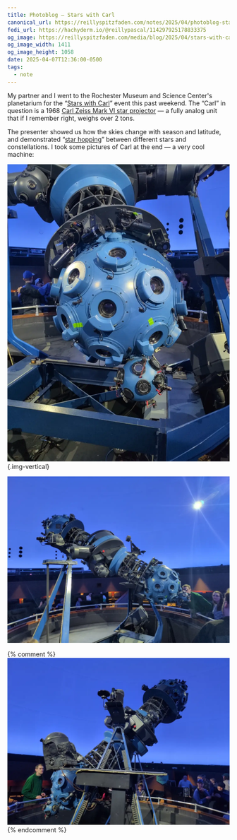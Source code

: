 ```yaml
---
title: Photoblog — Stars with Carl
canonical_url: https://reillyspitzfaden.com/notes/2025/04/photoblog-stars-with-carl/
fedi_url: https://hachyderm.io/@reillypascal/114297925178833375
og_image: https://reillyspitzfaden.com/media/blog/2025/04/stars-with-carl/IMG_20250405_194437_613.webp
og_image_width: 1411
og_image_height: 1058
date: 2025-04-07T12:36:00-0500
tags:
  - note
---
```


<link rel="stylesheet" type="text/css" href="/styles/notes-photos.css">

My partner and I went to the Rochester Museum and Science Center's planetarium for the “[Stars with Carl](https://rmsc.org/events/stars-with-carl/)” event this past weekend. The “Carl” in question is a 1968 [Carl Zeiss Mark VI star projector](https://en.wikipedia.org/wiki/Zeiss_projector) — a fully analog unit that if I remember right, weighs over 2 tons. 

The presenter showed us how the skies change with season and latitude, and demonstrated “[star hopping](https://milwaukeeastro.org/beginners/starhopping.asp)” between different stars and constellations. I took some pictures of Carl at the end — a very cool machine:

![A large blue sphere with raised blue rings on the surface, each surrounding a glass lens. The sphere is mounted on a black metal truss.](/media/blog/2025/04/stars-with-carl/IMG_20250405_194210_469.webp){.img-vertical}

![A large cylindrical blue and black metal truss with a pivot passing through the center, held up on a large forked cradle. There is a blue sphere covered in lenses at each end and a number of projectors and lenses mounted on and around the truss.](/media/blog/2025/04/stars-with-carl/IMG_20250405_194437_613.webp)

{% comment %} ![Another view of the same truss and spheres, this time showing the A-frame mount and some auxiliary projectors in the foreground](/media/blog/2025/04/stars-with-carl/IMG_20250405_194229_644.webp) {% endcomment %}